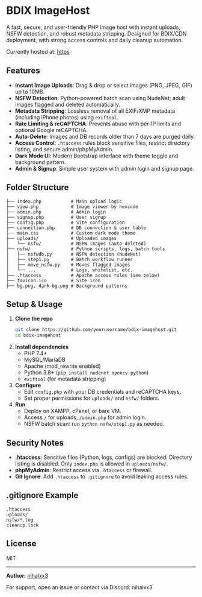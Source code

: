 # BDIX ImageHost

A fast, secure, and user-friendly PHP image host with instant uploads, NSFW detection, and robust metadata stripping. Designed for BDIX/CDN deployment, with strong access controls and daily cleanup automation.

Currently hosted at: [https](https://timepass.fpureit.top/) 



## Features
- **Instant Image Uploads**: Drag & drop or select images (PNG, JPEG, GIF) up to 10MB.
- **NSFW Detection**: Python-powered batch scan using NudeNet; adult images flagged and deleted automatically.
- **Metadata Stripping**: Lossless removal of all EXIF/XMP metadata (including iPhone photos) using `exiftool`.
- **Rate Limiting & reCAPTCHA**: Prevents abuse with per-IP limits and optional Google reCAPTCHA.
- **Auto-Delete**: Images and DB records older than 7 days are purged daily.
- **Access Control**: `.htaccess` rules block sensitive files, restrict directory listing, and secure admin/phpMyAdmin.
- **Dark Mode UI**: Modern Bootstrap interface with theme toggle and background pattern.
- **Admin & Signup**: Simple user system with admin login and signup page.

## Folder Structure
```
├── index.php           # Main upload logic
├── view.php            # Image viewer by hexcode
├── admin.php           # Admin login
├── signup.php          # User signup
├── config.php          # Site configuration
├── connection.php      # DB connection & user table
├── main.css            # Custom dark mode theme
├── uploads/            # Uploaded images
│   └── nsfw/           # NSFW images (auto-deleted)
├── nsfw/               # Python scripts, logs, batch tools
│   ├── nsfwdb.py       # NSFW detection (NudeNet)
│   ├── step1.py        # Batch workflow runner
│   ├── move_nsfw.py    # Moves flagged images
│   └── ...             # Logs, whitelist, etc.
├── .htaccess           # Apache access rules (see below)
├── favicon.ico         # Site icon
├── bg.png, dark-bg.png # Background patterns
```

## Setup & Usage
1. **Clone the repo**
   ```sh
   git clone https://github.com/yourusername/bdix-imagehost.git
   cd bdix-imagehost
   ```
2. **Install dependencies**
   - PHP 7.4+
   - MySQL/MariaDB
   - Apache (mod_rewrite enabled)
   - Python 3.8+ (`pip install nudenet opencv-python`)
   - `exiftool` (for metadata stripping)
3. **Configure**
   - Edit `config.php` with your DB credentials and reCAPTCHA keys.
   - Set proper permissions for `uploads/` and `nsfw/` folders.
4. **Run**
   - Deploy on XAMPP, cPanel, or bare VM.
   - Access `/` for uploads, `/admin.php` for admin login.
   - NSFW batch scan: run `python nsfw/step1.py` as needed.

## Security Notes
- **.htaccess**: Sensitive files (Python, logs, configs) are blocked. Directory listing is disabled. Only `index.php` is allowed in `uploads/nsfw/`.
- **phpMyAdmin**: Restrict access via `.htaccess` or firewall.
- **Git Ignore**: Add `.htaccess` to `.gitignore` to avoid leaking access rules.

## .gitignore Example
```
.htaccess
uploads/
nsfw/*.log
cleanup.lock
```

## License
MIT

---
**Author:** [nihalxx3](https://github.com/nihalxx3)

For support, open an issue or contact via Discord: nihalxx3
